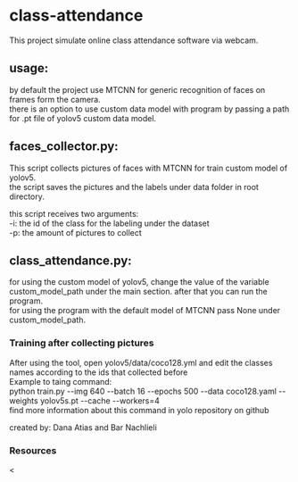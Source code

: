 # class-attendance

This project simulate online class attendance software via webcam.

<h2>usage:</h2>
by default the project use MTCNN for generic recognition of faces on frames form the camera.<br>
there is an option to use custom data model with program by passing a path for .pt file of yolov5  custom data model.<br> 

<h2>faces_collector.py: </h2>
This script collects pictures of faces with MTCNN for train custom model of yolov5. <br>
the script saves the pictures and the labels under data folder in root directory.<br>

this script receives two arguments:<br>
-i: the id of the class for the labeling under the dataset <br>
-p: the amount of pictures to collect

<h2>class_attendance.py: </h2>
for using the custom model of yolov5, change the value of the variable custom_model_path under the main section.
after that you can run the program.<br>
for using the program with the default model of MTCNN pass None under custom_model_path.

<h3>Training after collecting pictures</h3>
After using the tool, open yolov5/data/coco128.yml and edit the classes names according to the ids that collected before<br>
Example to taing command:<br>
python train.py --img 640 --batch 16 --epochs 500 --data coco128.yaml --weights yolov5s.pt --cache --workers=4<br>
find more information about this command in yolo repository on github <br>


created by: Dana Atias and Bar Nachlieli

<h3>Resources</h3>
<